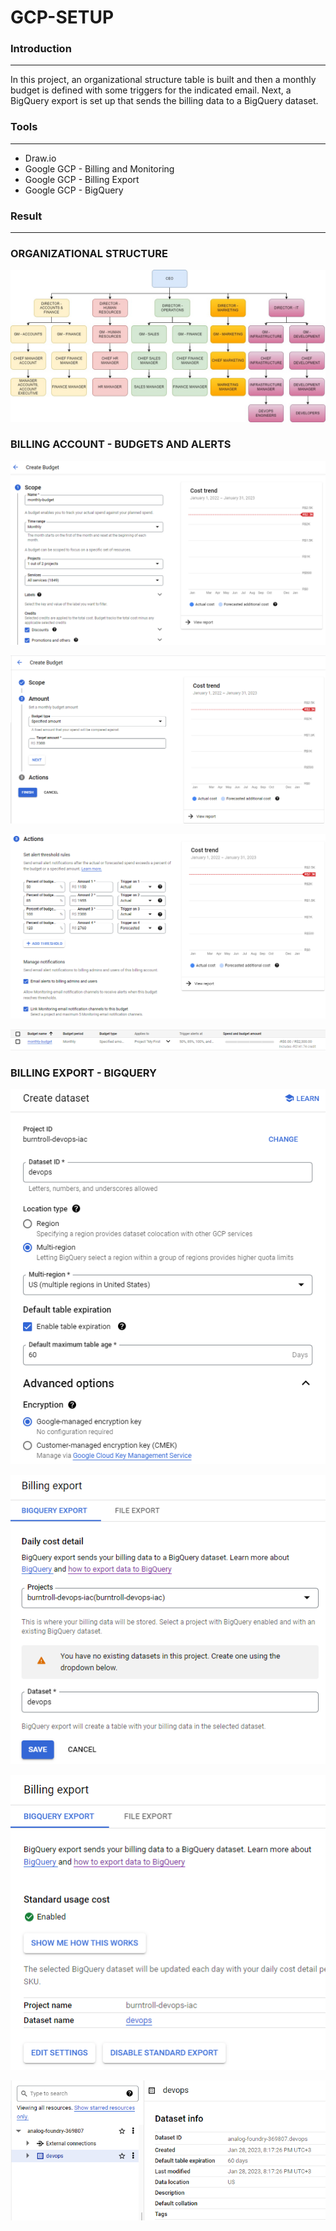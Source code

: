# GCP-SETUP

### Introduction

---

In this project, an organizational structure table is built and then a monthly budget is defined with some triggers for the indicated email.
Next, a BigQuery export is set up that sends the billing data to a BigQuery dataset.

### Tools

---

* Draw.io
* Google GCP - Billing and Monitoring
* Google GCP - Billing Export
* Google GCP - BigQuery



### Result

---



### ORGANIZATIONAL STRUCTURE



![table](organizational-structure.jpg)





### BILLING ACCOUNT - BUDGETS AND ALERTS



![screen1](budget-screen-1.png)

![screen2](budget-screen-2.png)

![screen3](budget-screen-3.png)

![screen4](budget-completed.png)



### BILLING EXPORT - BIGQUERY



![screen-query](dataset-export-1.png)

![screen-query](dataset-export-2.png)

![screen-query](dataset-export-3.png)



![screen-query](dataset-export-4.png)
